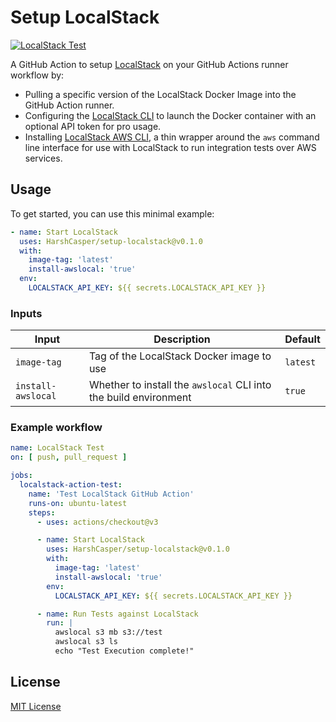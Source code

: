 # Setup LocalStack

[![LocalStack Test](https://github.com/HarshCasper/setup-localstack/actions/workflows/ci.yml/badge.svg)](https://github.com/HarshCasper/setup-localstack/actions/workflows/ci.yml)


A GitHub Action to setup [LocalStack](https://github.com/localstack/localstack) on your GitHub Actions runner workflow by:

- Pulling a specific version of the LocalStack Docker Image into the GitHub Action runner.
- Configuring the [LocalStack CLI](https://docs.localstack.cloud/get-started/#localstack-cli) to launch the Docker container with an optional API token for pro usage.
- Installing [LocalStack AWS CLI](https://github.com/localstack/awscli-local), a thin wrapper around the `aws` command line interface for use with LocalStack to run integration tests over AWS services.

## Usage

To get started, you can use this minimal example:

```yml
- name: Start LocalStack
  uses: HarshCasper/setup-localstack@v0.1.0
  with:
    image-tag: 'latest'
    install-awslocal: 'true'
  env:
    LOCALSTACK_API_KEY: ${{ secrets.LOCALSTACK_API_KEY }}
```

### Inputs

|Input|Description  |Default
|--|--|--|
|`image-tag`  |Tag of the LocalStack Docker image to use  |`latest`
|`install-awslocal`  |Whether to install the `awslocal` CLI into the build environment  | `true`

### Example workflow

```yml
name: LocalStack Test
on: [ push, pull_request ]

jobs:
  localstack-action-test:
    name: 'Test LocalStack GitHub Action'
    runs-on: ubuntu-latest
    steps:
      - uses: actions/checkout@v3

      - name: Start LocalStack
        uses: HarshCasper/setup-localstack@v0.1.0
        with:
          image-tag: 'latest'
          install-awslocal: 'true'
        env:
          LOCALSTACK_API_KEY: ${{ secrets.LOCALSTACK_API_KEY }}

      - name: Run Tests against LocalStack
        run: |
          awslocal s3 mb s3://test
          awslocal s3 ls
          echo "Test Execution complete!" 
```

## License

[MIT License](https://github.com/HarshCasper/validate-issues-over-pull-requests/blob/main/LICENSE)
